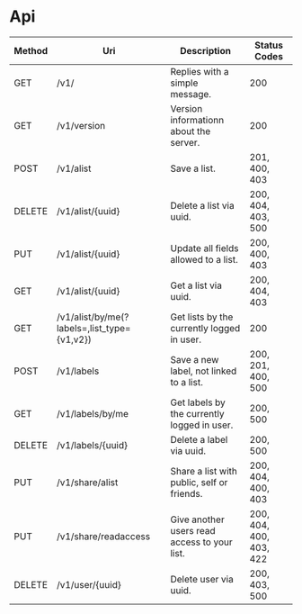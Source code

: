 # Api

| Method | Uri | Description | Status Codes |
| --- | --- | --- | --- |
| GET | /v1/ | Replies with a simple message. | 200 |
| GET | /v1/version | Version informationn about the server. | 200 |
| POST | /v1/alist | Save a list. | 201, 400, 403 |
| DELETE | /v1/alist/{uuid} | Delete a list via uuid. | 200, 404, 403, 500 |
| PUT | /v1/alist/{uuid} | Update all fields allowed to a list. | 200, 400, 403 |
| GET | /v1/alist/{uuid} | Get a list via uuid. | 200, 404, 403 |
| GET | /v1/alist/by/me(?labels=,list_type={v1,v2}) | Get lists by the currently logged in user. | 200 |
| POST | /v1/labels | Save a new label, not linked to a list. | 200, 201, 400, 500 |
| GET | /v1/labels/by/me | Get labels by the currently logged in user. | 200, 500 |
| DELETE | /v1/labels/{uuid} | Delete a label via uuid. | 200, 500 |
| PUT | /v1/share/alist | Share a list with public, self or friends. | 200, 404, 400, 403 |
| PUT | /v1/share/readaccess | Give another users read access to your list. | 200, 404, 400, 403, 422 |
| DELETE | /v1/user/{uuid} | Delete user via uuid. | 200, 403, 500 |
